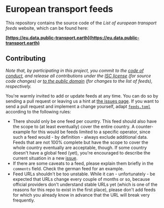 # European transport feeds

This repository contains the source code of the _List of european transport feeds_ website, which can be found here:

**[https://eu.data.public-transport.earth](https://eu.data.public-transport.earth)**

## Contributing

_Note that, by participating in this project, you commit to the [code of conduct](code-of-conduct.md), and release all contributions under the [ISC license](https://opensource.org/licenses/ISC) (for source code changes) or [to the public domain](https://creativecommons.org/publicdomain/zero/1.0/deed.de) (for changes to the list of feeds), respectively._

You're warmly invited to add or update feeds at any time. You can do so by sending a pull request or leaving us a hint at [the issues page](https://github.com/public-transport/european-transport-feeds/issues). If you want to send a pull request and implement a change yourself, adapt [`feeds.toml`](./feeds.toml) according to the following rules:

- There should only be one feed per country. This feed should also have the scope to (at least eventually) cover the entire country. A counter-example for this would be feeds limited to a specific operator, since such a feed would - by definition - always exclude additional data. Feeds that are not 100% complete but have the scope to cover the whole country eventually are acceptable, though. If some country doesn't have a global feed (yet), you're encouraged to describe the current situation in a new [issue](https://github.com/public-transport/european-transport-feeds/issues).
- If there are some caveats to a feed, please explain them briefly in the `comments` field. Check the german feed for an example.
- Feed URLs shouldn't be too unstable. While it can - unfortunately - be expected that URLs change every couple of months or so, because official providers don't understand stable URLs yet (which is one of the reasons for this repo to exist in the first place), please don't add feeds for which you already know in advance that the URL will break very frequently.
